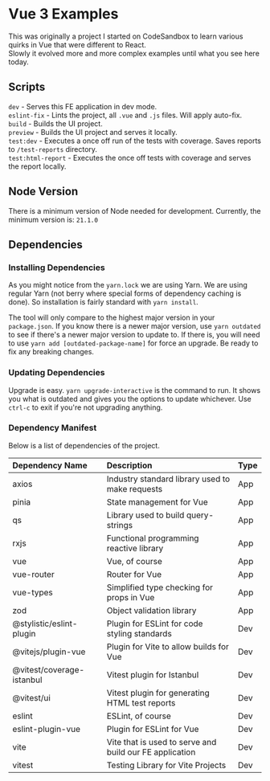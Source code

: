 # Vue 3 Examples
This was originally a project I started on CodeSandbox to learn various quirks in Vue that were different to React.  
Slowly it evolved more and more complex examples until what you see here today.

## Scripts
`dev` - Serves this FE application in dev mode.  
`eslint-fix` - Lints the project, all `.vue` and `.js` files. Will apply auto-fix.  
`build` - Builds the UI project.  
`preview` - Builds the UI project and serves it locally.  
`test:dev` - Executes a once off run of the tests with coverage. Saves reports to `/test-reports` directory.  
`test:html-report` - Executes the once off tests with coverage and serves the report locally.

## Node Version
There is a minimum version of Node needed for development. Currently, the minimum version is: `21.1.0`

## Dependencies
### Installing Dependencies
As you might notice from the `yarn.lock` we are using Yarn. We are using regular Yarn (not berry where special
forms of dependency caching is done). So installation is fairly standard with `yarn install`.

The tool will only compare to the highest major version in your `package.json`. If you know there is a newer
major version, use `yarn outdated` to see if there's a newer major version to update to. If there is, you will
need to use `yarn add [outdated-package-name]` for force an upgrade. Be ready to fix any breaking changes.

### Updating Dependencies
Upgrade is easy. `yarn upgrade-interactive` is the command to run. It shows you what is outdated and gives you
the options to update whichever. Use `ctrl-c` to exit if you're not upgrading anything.

### Dependency Manifest
Below is a list of dependencies of the project.

| Dependency Name           | Description                                             | Type |
|:--------------------------|:--------------------------------------------------------|:-----|
| axios                     | Industry standard library used to make requests         | App  |
| pinia                     | State management for Vue                                | App  |
| qs                        | Library used to build query-strings                     | App  |
| rxjs                      | Functional programming reactive library                 | App  |
| vue                       | Vue, of course                                          | App  |
| vue-router                | Router for Vue                                          | App  |
| vue-types                 | Simplified type checking for props in Vue               | App  |
| zod                       | Object validation library                               | App  |
| @stylistic/eslint-plugin  | Plugin for ESLint for code styling standards            | Dev  |
| @vitejs/plugin-vue        | Plugin for Vite to allow builds for Vue                 | Dev  |
| @vitest/coverage-istanbul | Vitest plugin for Istanbul                              | Dev  |
| @vitest/ui                | Vitest plugin for generating HTML test reports          | Dev  |
| eslint                    | ESLint, of course                                       | Dev  |
| eslint-plugin-vue         | Plugin for ESLint for Vue                               | Dev  |
| vite                      | Vite that is used to serve and build our FE application | Dev  |
| vitest                    | Testing Library for Vite Projects                       | Dev  |

